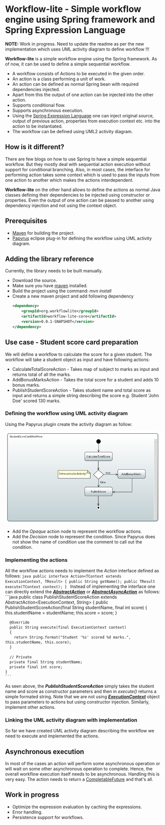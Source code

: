 # Workflow-lite - Simple workflow engine using Spring framework and Spring Expression Language

**NOTE:** Work in progress. Need to update the readme as per the new implementation which uses UML activity diagram to define workflow !!!

**Workflow-lite** is a simple workflow engine using the Spring framework. As of now, it can be used to define a simple sequential workflow.

* A workflow consists of Actions to be executed in the given order.
* An action is a class performing a unit of work.
* An action can be defined as normal Spring bean with required dependencies injected.
* Apart from this the output of one action can be injected into the other action.
* Supports conditional flow.
* Supports asynchronous execution.
* Using the [Spring Expression Language](https://docs.spring.io/spring/docs/current/spring-framework-reference/html/expressions.html) one can inject original source, output of previous action, properties from execution context etc. into the action to be instantiated.
* The workflow can be defined using UML2 activity diagram.

## How is it different?
There are few blogs on how to use Spring to have a simple sequential workflow. But they mostly deal with sequential action execution without support for conditional branching. Also, in most cases, the interface for performing action takes some context which is used to pass the inputs from one action to another which makes the actions interdependent.

**Workflow-lite** on the other hand allows to define the actions as normal Java classes defining their dependencies to be injected using constructor or properties. Even the output of one action can be passed to another using dependency injection and not using the context object.  

## Prerequisites
* [Maven](https://maven.apache.org/) for building the project.
* [Papyrus](https://eclipse.org/papyrus/) eclipse plug-in for defining the workflow using UML activity diagram. 

## Adding the library reference
Currently, the library needs to be built manually.

* Download the source.
* Make sure you have [maven](https://maven.apache.org/) installed.
* Build the project using the command: *mvn install*
* Create a new maven project and add following dependency
  	```xml
  	<dependency>
  		<groupId>org.workflowlite</groupId>
  		<artifactId>workflow-lite-core</artifactId>
  		<version>0.0.1-SNAPSHOT</version>
  	</dependency>
  	```

## Use case - Student score card preparation
We will define a workflow to calculate the score for a given student. The workflow will take a student object as input and have following actions:

* CalculateTotalScoreAction - Takes map of subject to marks as input and returns total of all the marks.
* AddBonusMarksAction - Takes the total score for a student and adds 10 bonus marks.
* PublishStudentScoreAction - Takes student name and total score as input and returns a simple string describing the score e.g. Student 'John Doe' scored 130 marks.

### Defining the workflow using UML activity diagram
Using the Papyrus plugin create the activity diagram as follow:

![Workflow](images/student_score_card_workflow.png)

* Add the _Opaque_ action node to represent the workflow actions.
* Add the _Decision_ node to represent the condition. Since Papyrus does not show the name of condition use the comment to call out the condition.

### Implementing the actions
All the workflow actions needs to implement the *Action* interface defined as follows:
	```java
	public interface Action<TContext extends ExecutionContext, TResult>
	{
	  public String getName();
	  public TResult execute(TContext context);
	}
	```
Instead of implementing the interface one can directly extend the [_**AbstractAction**_](src/main/java/org/workflowlite/core/AbstractAction.java) or [_**AbstractAsyncAction**_](src/main/java/org/workflowlite/core/AbstractAsyncAction.java) as follows:
	```java
	public class PublishStudentScoreAction extends AbstractAction<ExecutionContext, String>
	{
	  public PublishStudentScoreAction(final String studentName, final int score)
	  {
	    this.studentName = studentName;
	    this.score = score;
	  }
	  
	  @Override
	  public String execute(final ExecutionContext context)
	  {
	    return String.format("Student '%s' scored %d marks.", this.studentName, this.score);
	  }
	  
	  // Private
	  private final String studentName;
	  private final int score;
	}
	```
As seen above, the _**PublishStudentScoreAction**_ simply takes the student name and score as constructor parameters and then in *execute()* returns a simple formated string. Note that we are not using [_**ExecutionContext**_](src/main/java/org/workflowlite/core/ExecutionContext.java) object to pass parameters to actions but using constructor injection. Similarly, implement other actions.

### Linking the UML activity diagram with implementation
So far we have created UML activity diagram describing the workflow we need to execute and implemented the actions. 

## Asynchronous execution
In most of the cases an action will perform some asynchronous operation or will wait on some other asynchronous operation to complete. Hence, the overall workflow execution itself needs to be asynchronous. Handling this is very easy. The action needs to return a [CompletableFuture<T>](https://docs.oracle.com/javase/8/docs/api/java/util/concurrent/CompletableFuture.html) and that's all.

## Work in progress
* Optimize the expression evaluation by caching the expressions.
* Error handling.
* Persistence support for workflows.
 	